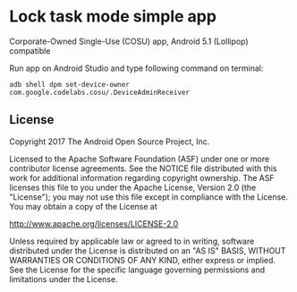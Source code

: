 # Lock task mode simple app
Corporate-Owned Single-Use (COSU) app, Android 5.1 (Lollipop) compatible

Run app on Android Studio and type following command on terminal:
```
adb shell dpm set-device-owner com.google.codelabs.cosu/.DeviceAdminReceiver
```

## License
Copyright 2017 The Android Open Source Project, Inc.

Licensed to the Apache Software Foundation (ASF) under one or more contributor license agreements. See the NOTICE file distributed with this work for additional information regarding copyright ownership. The ASF licenses this file to you under the Apache License, Version 2.0 (the "License"); you may not use this file except in compliance with the License. You may obtain a copy of the License at

http://www.apache.org/licenses/LICENSE-2.0

Unless required by applicable law or agreed to in writing, software distributed under the License is distributed on an "AS IS" BASIS, WITHOUT WARRANTIES OR CONDITIONS OF ANY KIND, either express or implied. See the License for the specific language governing permissions and limitations under the License.
